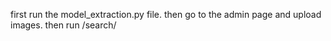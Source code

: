 
first run the model_extraction.py file.
then go to the admin page and upload images.
then run /search/


